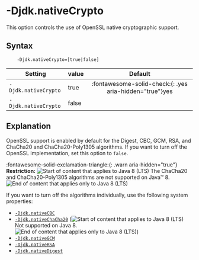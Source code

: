<!--
* Copyright (c) 2017, 2022 IBM Corp. and others
*
* This program and the accompanying materials are made
* available under the terms of the Eclipse Public License 2.0
* which accompanies this distribution and is available at
* https://www.eclipse.org/legal/epl-2.0/ or the Apache
* License, Version 2.0 which accompanies this distribution and
* is available at https://www.apache.org/licenses/LICENSE-2.0.
*
* This Source Code may also be made available under the
* following Secondary Licenses when the conditions for such
* availability set forth in the Eclipse Public License, v. 2.0
* are satisfied: GNU General Public License, version 2 with
* the GNU Classpath Exception [1] and GNU General Public
* License, version 2 with the OpenJDK Assembly Exception [2].
*
* [1] https://www.gnu.org/software/classpath/license.html
* [2] http://openjdk.java.net/legal/assembly-exception.html
*
* SPDX-License-Identifier: EPL-2.0 OR Apache-2.0 OR GPL-2.0 WITH
* Classpath-exception-2.0 OR LicenseRef-GPL-2.0 WITH Assembly-exception
-->

# -Djdk.nativeCrypto

This option controls the use of OpenSSL native cryptographic support.


## Syntax

        -Djdk.nativeCrypto=[true|false]

| Setting              | value    | Default                                                                        |
|----------------------|----------|:------------------------------------------------------------------------------:|
| `-Djdk.nativeCrypto` | true     | :fontawesome-solid-check:{: .yes aria-hidden="true"}<span class="sr-only">yes</span> |
| `-Djdk.nativeCrypto` | false    |                                                                                |

## Explanation

OpenSSL support is enabled by default for the Digest, CBC, GCM, RSA, and ChaCha20 and ChaCha20-Poly1305 algorithms. If you want to turn off the OpenSSL implementation, set this option to `false`.


:fontawesome-solid-exclamation-triangle:{: .warn aria-hidden="true"} **Restriction:**  ![Start of content that applies to Java 8 (LTS)](cr/java8.png) The ChaCha20 and ChaCha20-Poly1305 algorithms are not supported on Java&trade; 8. ![End of content that applies only to Java 8 (LTS)](cr/java_close_lts.png)


If you want to turn off the algorithms individually, use the following system properties:

- [`-Djdk.nativeCBC`](djdknativecbc.md)
- [`-Djdk.nativeChaCha20`](djdknativechacha20.md) (![Start of content that applies to Java 8 (LTS)](cr/java8.png) Not supported on Java 8. ![End of content that applies only to Java 8 (LTS)](cr/java_close_lts.png))
- [`-Djdk.nativeGCM`](djdknativegcm.md)
- [`-Djdk.nativeRSA`](djdknativersa.md)
- [`-Djdk.nativeDigest`](djdknativedigest.md)

<!-- ==== END OF TOPIC ==== djdknativecrypto.md ==== -->
